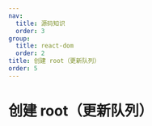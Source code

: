 ```yaml
---
nav:
  title: 源码知识
  order: 3
group:
  title: react-dom
  order: 2
title: 创建 root（更新队列）
order: 5
---
```


# 创建 root（更新队列）
